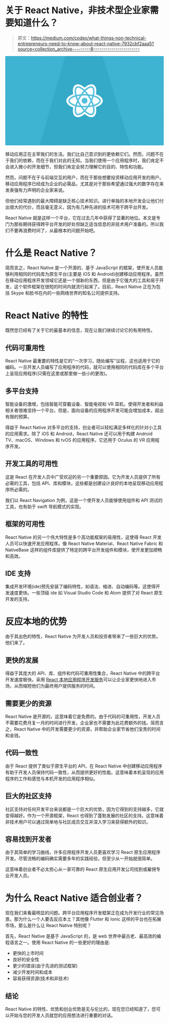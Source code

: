 # 关于 React Native，非技术型企业家需要知道什么？

> 原文：<https://medium.com/codex/what-things-non-technical-entrepreneurs-need-to-know-about-react-native-7932cbf2aaa5?source=collection_archive---------8----------------------->

![](img/86f46880cc18d6651f950cf9396c6645.png)

移动应用正在主宰我们的生活。我们比自己意识到的更依赖它们。然而，问题不在于我们的依赖，而在于我们对此的无知。当我们使用一个应用程序时，我们肯定不会进入微小的开发细节，但我们肯定会努力理解它的目的、特性和功能。

然而，问题不在于与前端交互的用户，而在于那些想要投资移动应用开发的用户。移动应用程序已经成为企业的必需品，尤其是对于那些希望通过强大的数字存在来发表强有力声明的企业家来说。

但他们经常遇到的最大障碍是缺乏核心技术知识。进行单独的本地开发会让他们付出很大的代价，而且毫无意义，因为有几种先进的技术可用于跨平台开发。

React Native 就是这样一个平台，它在过去几年中获得了显著的地位。本文是专门为那些期待获得跨平台开发的好处但缺乏适当信息的非技术用户准备的。所以我们不要再浪费时间了，从最根本的问题开始吧。

# 什么是 React Native？

简而言之，React Native 是一个开源的、基于 JavaScript 的框架，使开发人员能够利用相同的代码库为原生平台(主要是 iOS 和 Android)创建移动应用程序。虽然在移动应用程序开发领域它还是一个很新的东西，但是由于它强大的工具和易于开发，这个软件框架在很短的时间内就流行起来了。目前，React Native 正在为包括 Skype 和脸书在内的一些网络世界的知名公司提供支持。

# React Native 的特性

既然您已经有了关于它的最基本的信息，现在让我们继续讨论它的有用特性。

## 代码可重用性

React Native 最重要的特性是它的“一次学习，随处编写”议程，这也适用于它的编码。一旦开发人员编写了应用程序的代码，就可以使用相同的代码库在多个平台上呈现应用程序(只需在这里或那里做一些小的更改)。

## 多平台支持

智能设备的激增，包括智能可穿戴设备、智能电视和 VR 耳机，使得开发者和利益相关者很难坚持一个平台。但是，面向设备的应用程序开发可能会增加成本，超出有限的预算。

得益于 React Native 对多平台的支持，创业者可以轻松满足多样化的针对小工具的应用需求。除了 iOS 和 Android，React Native 还可以用于构建 Android TV、macOS、Windows 和 tvOS 的应用程序。它还用于 Oculus 的 VR 应用程序开发。

## 开发工具的可用性

这是 React 在开发人员中广受欢迎的另一个重要原因。它为开发人员提供了所有必需的工具，包括 API、库和模块，这些都是创建设计良好的本地呈现移动应用程序所必需的。

我们以 React Navigation 为例，这是一个使开发人员能够使用组件和 API 测试的工具，也有助于 swift 导航模式的实现。

## 框架的可用性

React Native 的另一个伟大特性是多个高功能框架的易用性，这使得 React 开发人员可以快速开发应用程序。像 React Native Material、React Native Fabric 和 NativeBase 这样的组件库提供了特定的跨平台开发组件和模块，使开发更加顺畅和高效。

## IDE 支持

集成开发环境(ide)预先安装了编码特性，如语法、缩进、自动编码等。这使得开发速度更快。一些顶级 ide 如 Visual Studio Code 和 Atom 提供了对 React 原生开发的支持。

# 反应本地的优势

由于其出色的特性，React Native 为开发人员和投资者带来了一些巨大的优势。他们来了。

## 更快的发展

得益于其庞大的 API、库、组件和代码可重用性集合，React Native 中的跨平台开发速度极快。采用 [React 本地应用程序开发服务](https://www.hiddenbrains.com/react-native-development-company.html)可以让企业家更快地进入市场，从而缩短他们为最终用户提供服务的时间。

## 需要更少的资源

React Native 是开源的，这意味着它是免费的。由于代码的可重用性，开发人员不需要花费月复一月的时间进行开发，企业家也不需要为此花费额外的钱。简而言之，React Native 中的开发需要更少的资源，并帮助企业家节省他们宝贵的时间和金钱。

## 代码一致性

由于 React 提供了类似于原生平台的 API，在 React Native 中创建移动应用程序有助于开发人员保持代码一致性，从而提供更好的性能。这意味着本机呈现的应用程序的工作和感觉与本机开发的应用程序相似。

## 巨大的社区支持

社区支持对任何开发平台来说都是一个巨大的优势，因为它得到的支持越多，它就变得越好。作为一个开源框架，React 也得到了蓬勃发展的社区的支持。这意味着非技术用户可以通过简单地与社区成员交互并深入学习来获得额外的知识。

## 容易找到开发者

由于其简单的学习曲线，许多应用程序开发人员更喜欢学习 React 原生应用程序开发。尽管流畅的编码确实需要多年的实践经验，但至少从一开始就很简单。

这意味着创业者不必太担心从一家可靠的 React 原生应用开发公司找到或雇佣专业开发人员。

# 为什么 React Native 适合创业者？

现在我们来看最明显的问题。跨平台应用程序开发框架正在成为开发行业的常见场景。那为什么一个人要去反应本土？其他像 Flutter 和 Ionic 这样的平台也在拓展市场，那么是什么让 React Native 特别呢？

首先，React Native 是基于 JavaScript 的，是 web 世界中最古老、最高效的编程语言之一。使用 React Native 的一些更好的理由是:

*   更快的上市时间
*   良好的安全性
*   更少的错误(由于先进的测试框架)
*   减少开发时间和成本
*   容易获得资源(技术和非技术)

## 结论

React Native 的特性、优势和创业优势是无与伦比的，现在您已经知道了，您可以开始与您的开发人员就您的应用想法进行重要的对话。